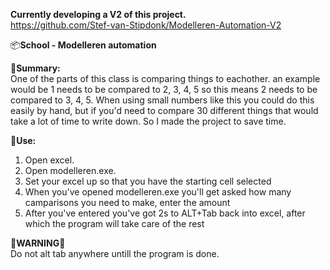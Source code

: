 **Currently developing a V2 of this project.**  
https://github.com/Stef-van-Stipdonk/Modelleren-Automation-V2

:package:**School - Modelleren automation**

:pencil:**Summary:**  
One of the parts of this class is comparing things to eachother.
an example would be 1 needs to be compared to 2, 3, 4, 5 so this
means 2 needs to be compared to 3, 4, 5. 
When using small numbers like this you could do this easily by hand,
but if you'd need to compare 30 different things that would take a lot of time
to write down.
So I made the project to save time.


:children_crossing:**Use:**
1. Open excel.
2. Open modelleren.exe.
3. Set your excel up so that you have the starting cell selected
4. When you've opened modelleren.exe you'll get asked how many camparisons you need to make, enter the amount
5. After you've entered you've got 2s to ALT+Tab back into excel, after which the program will take care of the rest

:rotating_light:**WARNING**:rotating_light:  
Do not alt tab anywhere untill the program is done.
